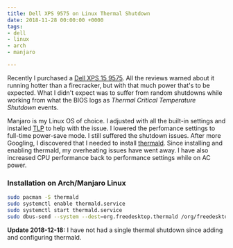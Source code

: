```yaml
---
title: Dell XPS 9575 on Linux Thermal Shutdown
date: 2018-11-28 00:00:00 +0000
tags:
- dell
- linux
- arch
- manjaro

---
```

Recently I purchased a [Dell XPS 15 9575](https://www.dell.com/en-sg/shop/tablets/xps-15-9575/spd/xps-15-9575-2-in-1-laptop/w51795403sgw10). All the reviews warned about it running hotter than a firecracker, but with that much power that's to be expected. What I didn't expect was to suffer from random shutdowns while working from what the BIOS logs as _Thermal Critical Temperature Shutdown_ events.

Manjaro is my Linux OS of choice. I adjusted with all the built-in settings and installed [TLP](https://github.com/linrunner/TLP) to help with the issue. I lowered the perfomance settings to full-time power-save mode. I still suffered the shutdown issues. After more Googling, I discovered that I needed to install [thermald](https://01.org/linux-thermal-daemon/documentation/introduction-thermal-daemon). Since installing and enabling thermald, my overheating issues have went away. I have also increased CPU performance back to performance settings while on AC power.

### Installation on Arch/Manjaro Linux

```bash
sudo pacman -S thermald
sudo systemctl enable thermald.service
sudo systemctl start thermald.service
sudo dbus-send --system --dest=org.freedesktop.thermald /org/freedesktop/thermald org.freedesktop.thermald.SetUserPassiveTemperature string:cpu uint32:80000
```

**Update 2018-12-18:** I have not had a single thermal shutdown since adding and configuring thermald.